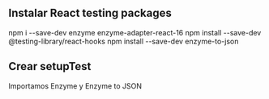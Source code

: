 
## Instalar React testing packages
npm i --save-dev enzyme enzyme-adapter-react-16
npm install --save-dev @testing-library/react-hooks
npm install --save-dev enzyme-to-json


## Crear setupTest 
Importamos Enzyme y Enzyme to JSON

